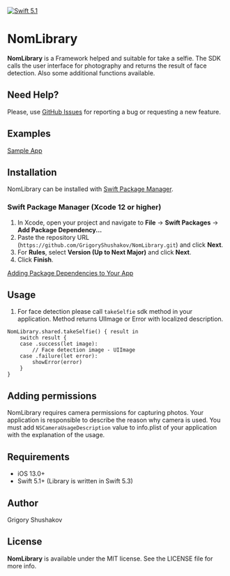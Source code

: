 
[![Swift 5.1](https://img.shields.io/badge/swift-5.1-red.svg?style=flat)](https://developer.apple.com/swift)

# NomLibrary

**NomLibrary** is a Framework helped and suitable for take a selfie. The SDK calls the user interface for photography and returns the result of face detection. Also some additional functions available.


## Need Help?

Please, use [GitHub Issues](https://github.com/GrigoryShushakov/nomlibrary/issues) for reporting a bug or requesting a new feature.


## Examples

[Sample App](https://github.com/GrigoryShushakov/NomLibraryClient)


## Installation

NomLibrary can be installed with [Swift Package Manager](https://swift.org/package-manager/).
### Swift Package Manager (Xcode 12 or higher)

1. In Xcode, open your project and navigate to **File** → **Swift Packages** → **Add Package Dependency...**
2. Paste the repository URL (`https://github.com/GrigoryShushakov/NomLibrary.git`) and click **Next**.
3. For **Rules**, select **Version (Up to Next Major)** and click **Next**.
4. Click **Finish**.

[Adding Package Dependencies to Your App](https://developer.apple.com/documentation/swift_packages/adding_package_dependencies_to_your_app)


## Usage

1. For face detection please call `takeSelfie` sdk method in your application.
Method returns UIImage or Error with localized description.

```
NomLibrary.shared.takeSelfie() { result in
    switch result {
    case .success(let image):
        // Face detection image - UIImage
    case .failure(let error):
        showError(error)
    }
}
```

## Adding permissions

NomLibrary requires camera permissions for capturing photos. Your application is responsible to describe the reason why camera is used. You must add `NSCameraUsageDescription` value to info.plist of your application with the explanation of the usage.


## Requirements

- iOS 13.0+
- Swift 5.1+ (Library is written in Swift 5.3)


## Author

Grigory Shushakov


## License

**NomLibrary** is available under the MIT license. See the LICENSE file for more info.

